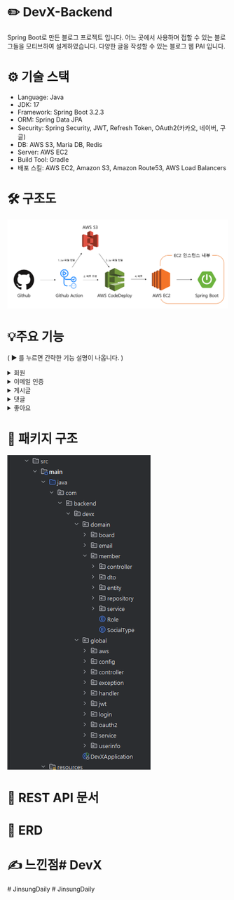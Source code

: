 ﻿# ✏️ DevX-Backend
Spring Boot로 만든 블로그 프로젝트 입니다.
어느 곳에서 사용하며 접할 수 있는 블로그들을 모티브하여 설계하였습니다.
다양한 글을 작성할 수 있는 블로그 웹 PAI 입니다.

# ⚙ 기술 스택
+ Language: Java
+ JDK: 17
+ Framework: Spring Boot 3.2.3
+ ORM: Spring Data JPA
+ Security: Spring Security, JWT, Refresh Token, OAuth2(카카오, 네이버, 구글)
+ DB: AWS S3, Maria DB, Redis
+ Server: AWS EC2
+ Build Tool: Gradle
+ 배포 스킬: AWS EC2, Amazon S3, Amazon Route53, AWS Load Balancers

# 🛠 구조도
![img.png](img.png)

# 💡주요 기능
( ▶ 를 누르면 간략한 기능 설명이 나옵니다. )
<details>
<summary>회원</summary>

- 회원가입 및 로그인
  + 이메일 중복 체크
  + JWT 토큰, OAuth2 (카카오, 네이버, 구글) 로그인
  + OAuth2 유저 로그인시 Email 등록을 하면 Token 발급 가능
  + 로그인 시 Access Token, Refresh Token 발급
  + Refresh Token 이용해서 Access Token 재발급

</details>

<details>
<summary>이메일 인증</summary>

- 이메일 인증으로 ID, password 변경
  + Email 입력 하면 유효한 유저 인지 확인 후 랜덤 코드 Email 발송
  + EMail 은 Redis 로 유효시간 설정
  + Email 이 일치하면 ID를 return
  + Email 인증 후 PassWord 변경 가능

</details>

<details>
<summary>게시글</summary>

- 게시글 등록, 수정, 삭제
  + 이미지 1장 이상 필수 등록
  + 게시글 이미지는 AWS S3 저장
  + 본인 글만 삭제 가능 ( 글 삭제 시 모든 댓글, 좋아요, 이미지 삭제 )

</details>

<details>
<summary>댓글</summary>

- 댓글 등록, 수정, 삭제
  + 댓글 작성 여러개 가능
  + 본인 글만 수정, 삭제 가능

</details>

<details>
<summary>좋아요</summary>

- 좋아요, 좋아요 취소
  + 클릭시 좋아요 +1, 한번 더 클릭시 좋아요 -1
  + 게시글당 한번만 좋아요 가능

</details>

# 📂 패키지 구조
![img_1.png](img_1.png)

# 🔗 REST API 문서

# 🔗 ERD

# ✍ 느낀점#   D e v X 
 
 #   J i n s u n g D a i l y 
 
 #   J i n s u n g D a i l y 
 
 